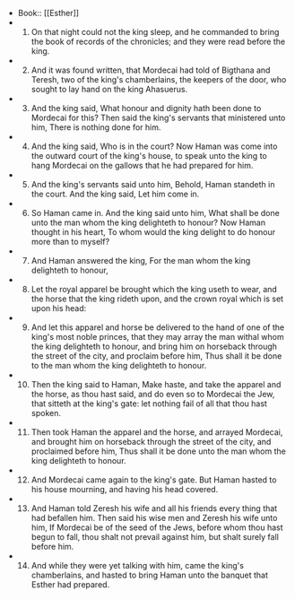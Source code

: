 - Book:: [[Esther]]
- 1. On that night could not the king sleep, and he commanded to bring the book of records of the chronicles; and they were read before the king.
- 2. And it was found written, that Mordecai had told of Bigthana and Teresh, two of the king's chamberlains, the keepers of the door, who sought to lay hand on the king Ahasuerus.
- 3. And the king said, What honour and dignity hath been done to Mordecai for this? Then said the king's servants that ministered unto him, There is nothing done for him.
- 4. And the king said, Who is in the court? Now Haman was come into the outward court of the king's house, to speak unto the king to hang Mordecai on the gallows that he had prepared for him.
- 5. And the king's servants said unto him, Behold, Haman standeth in the court. And the king said, Let him come in.
- 6. So Haman came in. And the king said unto him, What shall be done unto the man whom the king delighteth to honour? Now Haman thought in his heart, To whom would the king delight to do honour more than to myself?
- 7. And Haman answered the king, For the man whom the king delighteth to honour,
- 8. Let the royal apparel be brought which the king useth to wear, and the horse that the king rideth upon, and the crown royal which is set upon his head:
- 9. And let this apparel and horse be delivered to the hand of one of the king's most noble princes, that they may array the man withal whom the king delighteth to honour, and bring him on horseback through the street of the city, and proclaim before him, Thus shall it be done to the man whom the king delighteth to honour.
- 10. Then the king said to Haman, Make haste, and take the apparel and the horse, as thou hast said, and do even so to Mordecai the Jew, that sitteth at the king's gate: let nothing fail of all that thou hast spoken.
- 11. Then took Haman the apparel and the horse, and arrayed Mordecai, and brought him on horseback through the street of the city, and proclaimed before him, Thus shall it be done unto the man whom the king delighteth to honour.
- 12. And Mordecai came again to the king's gate. But Haman hasted to his house mourning, and having his head covered.
- 13. And Haman told Zeresh his wife and all his friends every thing that had befallen him. Then said his wise men and Zeresh his wife unto him, If Mordecai be of the seed of the Jews, before whom thou hast begun to fall, thou shalt not prevail against him, but shalt surely fall before him.
- 14. And while they were yet talking with him, came the king's chamberlains, and hasted to bring Haman unto the banquet that Esther had prepared.
